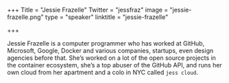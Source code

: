 +++
Title = "Jessie Frazelle"
Twitter = "jessfraz"
image = "jessie-frazelle.png"
type = "speaker"
linktitle = "jessie-frazelle"

+++


Jessie Frazelle is a computer programmer who has worked at GitHub, Microsoft, Google, Docker and various companies, startups, even design agencies before that. She’s worked on a lot of the open source projects in the container ecosystem, she’s a top abuser of the GitHub API, and runs her own cloud from her apartment and a colo in NYC called `jess cloud`.